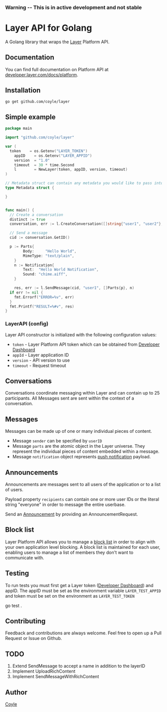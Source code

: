 ### Warning -- This is in active development and not stable

# Layer API for Golang

A Golang library that wraps the [Layer](https://layer.com) Platform API.


## Documentation

You can find full documentation on Platform API at [developer.layer.com/docs/platform](https://developer.layer.com/docs/platform).

## Installation

    go get github.com/coyle/layer

## Simple example

```Go
package main

import "github.com/coyle/layer"

var (
  token    = os.Getenv("LAYER_TOKEN")
	appID    = os.Getenv("LAYER_APPID")
	version  = "1.0"
	timeout  = 30 * time.Second
	l        = NewLayer(token, appID, version, timeout)
)

// Metadata struct can contain any metadata you would like to pass into a conversation
type Metadata struct {

}


func main() {
  // Create a conversation
  distinct := true
  conversation, err := l.CreateConversation([]string{"user1", "user2"}, distinct, Metadata{})

  // Send a message
  cid := conversation.GetID()

  p := Parts{
		Body:     "Hello World",
		MimeType: "text/plain",
	}
	n := Notification{
		Text:  "Hello World Notification",
		Sound: "chime.aiff",
	}

	res, err := l.SendMessage(cid, "user1", []Parts{p}, n)
  if err != nil {
    fmt.Errorf("ERROR=%v", err)
  }
  fmt.Printf("RESULT=%#v", res)
}
```

### LayerAPI (config)

Layer API constructor is initialized with the following configuration values:

 - `token` - Layer Platform API token which can be obtained from [Developer Dashboard](https://developer.layer.com/projects/keys)
 - `appId` - Layer application ID
 - `version` - API version to use
 - `timeout` - Request timeout

## Conversations

Conversations coordinate messaging within Layer and can contain up to 25 participants. All Messages sent are sent within the context of a conversation.

## Messages

Messages can be made up of one or many individual pieces of content.

 - Message `sender` can be specified by `userID`
 - Message `parts` are the atomic object in the Layer universe. They represent the individual pieces of content embedded within a message.
 - Message `notification` object represents [push notification](https://developer.layer.com/docs/platform#push-notifications) payload.

## Announcements

Announcements are messages sent to all users of the application or to a list of users.

Payload property `recipients` can contain one or more user IDs or the literal string "everyone" in order to message the entire userbase.

Send an [Announcement](https://developer.layer.com/docs/platform#send-an-announcement) by providing an AnnouncementRequest.


## Block list

Layer Platform API allows you to manage a [block list](https://developer.layer.com/docs/platform#managing-user-block-lists) in order to align with your own application level blocking. A block list is maintained for each user, enabling users to manage a list of members they don't want to communicate with.


## Testing
  To run tests you must first get a Layer token ([Developer Dashboard](https://developer.layer.com/projects/keys)) and appID.
  The appID must be set as the environment variable `LAYER_TEST_APPID` and token must be set on the environment as `LAYER_TEST_TOKEN`

  go test .

## Contributing

Feedback and contributions are always welcome. Feel free to open up a Pull Request or Issue on Github.

## TODO
1. Extend SendMessage to accept a name in addition to the layerID
2. Implement UploadRichContent
3. Implement SendMessageWithRichContent

## Author

[Coyle](https://github.com/coyle)
